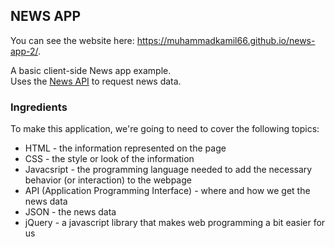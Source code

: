 NEWS APP
-------------

You can see the website here: https://muhammadkamil66.github.io/news-app-2/.

A basic client-side News app example.  
Uses the [News API](https://newsapi.org/sources) to request news data.

### Ingredients
To make this application, we're going to need to cover the following topics:
  * HTML - the information represented on the page
  * CSS - the style or look of the information
  * Javacsript - the programming language needed to add the necessary behavior (or interaction) to the webpage
  * API (Application Programming Interface) - where and how we get the news data
  * JSON - the news data
  * jQuery - a javascript library that makes web programming a bit easier for us
